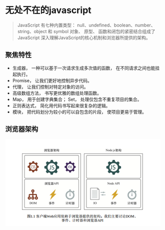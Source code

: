 <!--
 * @Author: tim
 * @Date: 2020-10-19 16:56:14
 * @LastEditors: tim
 * @LastEditTime: 2020-10-30 16:56:30
 * @Description: 
-->
# 无处不在的javascript
> JavaScript 有七种内置类型： null、undefined、boolean、number、string、object 和 symbol
> 对象、 原型、 函数和闭包的紧密结合组成了JavaScript
> 深入理解JavaScript的核心机制和浏览器所提供的架构。

## 聚焦特性
* 生成器， 一种可以基于一次请求生成多次值的函数， 在不同请求之间也能挂起执行。
* Promise， 让我们更好地控制异步代码。
* 代理， 让我们控制对特定对象的访问。
* 高级数组方法， 书写更优雅的数组处理函数。
* Map， 用于创建字典集合； Set， 处理仅包含不重复项目的集合。
* 正则表达式， 简化用代码书写起来很复杂的逻辑。
* 模块， 把代码划分为较小的可以自包含的片段， 使项目更易于管理。

## 浏览器架构
![浏览器架构](./imgs/浏览器架构.png)

